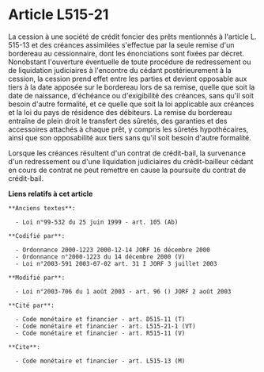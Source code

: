 # Article L515-21

La cession à une société de crédit foncier des prêts mentionnés à l'article L. 515-13 et des créances assimilées s'effectue
par la seule remise d'un bordereau au cessionnaire, dont les énonciations sont fixées par décret. Nonobstant l'ouverture
éventuelle de toute procédure de redressement ou de liquidation judiciaires à l'encontre du cédant postérieurement à la
cession, la cession prend effet entre les parties et devient opposable aux tiers à la date apposée sur le bordereau lors de
sa remise, quelle que soit la date de naissance, d'échéance ou d'exigibilité des créances, sans qu'il soit besoin d'autre
formalité, et ce quelle que soit la loi applicable aux créances et la loi du pays de résidence des débiteurs. La remise du
bordereau entraîne de plein droit le transfert des sûretés, des garanties et des accessoires attachés à chaque prêt, y
compris les sûretés hypothécaires, ainsi que son opposabilité aux tiers sans qu'il soit besoin d'autre formalité.

Lorsque les créances résultent d'un contrat de crédit-bail, la survenance d'un redressement ou d'une liquidation judiciaires
du crédit-bailleur cédant en cours de contrat ne peut remettre en cause la poursuite du contrat de crédit-bail.

**Liens relatifs à cet article**

	**Anciens textes**:

	  - Loi n°99-532 du 25 juin 1999 - art. 105 (Ab)

	**Codifié par**:

	  - Ordonnance 2000-1223 2000-12-14 JORF 16 décembre 2000
	  - Ordonnance n°2000-1223 du 14 décembre 2000 (V)
	  - Loi n°2003-591 2003-07-02 art. 31 I JORF 3 juillet 2003

	**Modifié par**:

	  - Loi n°2003-706 du 1 août 2003 - art. 96 () JORF 2 août 2003

	**Cité par**:

	  - Code monétaire et financier - art. D515-11 (T)
	  - Code monétaire et financier - art. L515-21-1 (VT)
	  - Code monétaire et financier - art. R515-11 (V)

	**Cite**:

	  - Code monétaire et financier - art. L515-13 (M)
